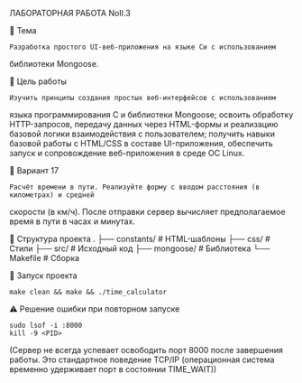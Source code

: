 ЛАБОРАТОРНАЯ РАБОТА NoII.3

📌 Тема

    Разработка простого UI-веб-приложения на языке Си с использованием
библиотеки Mongoose.

🎯 Цель работы

    Изучить принципы создания простых веб-интерфейсов с использованием
языка программирования C и библиотеки Mongoose; освоить обработку HTTP-запросов,
передачу данных через HTML-формы и реализацию базовой логики взаимодействия с
пользователем; получить навыки базовой работы с HTML/CSS в составе UI-приложения,
обеспечить запуск и сопровождение веб-приложения в среде ОС Linux.

📝 Вариант 17

    Расчёт времени в пути. Реализуйте форму с вводом расстояния (в километрах) и средней
скорости (в км/ч). После отправки сервер вычисляет предполагаемое время в пути в часах и
минутах.

📂 Структура проекта
        .
    ├── constants/       # HTML-шаблоны
    ├── css/             # Стили
    ├── src/             # Исходный код
    ├── mongoose/        # Библиотека
    └── Makefile         # Сборка

🚀 Запуск проекта

    make clean && make && ./time_calculator

⚠️ Решение ошибки при повторном запуске

    sudo lsof -i :8000
    kill -9 <PID> 

(Сервер не всегда успевает освободить порт 8000 после завершения работы. Это стандартное поведение TCP/IP (операционная система временно удерживает порт в состоянии TIME_WAIT))
